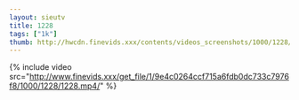 ```yaml
--- 
layout: sieutv
title: 1228
tags: ["1k"]
thumb: http://hwcdn.finevids.xxx/contents/videos_screenshots/1000/1228/preview.mp4.jpg
---
```

{% include video src="http://www.finevids.xxx/get_file/1/9e4c0264ccf715a6fdb0dc733c7976f8/1000/1228/1228.mp4/" %} 
